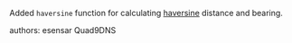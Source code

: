 Added `haversine` function for calculating [haversine](https://en.wikipedia.org/wiki/Haversine_formula) distance and bearing.

authors: esensar Quad9DNS
